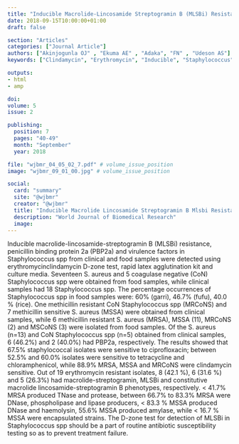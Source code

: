 ```yaml
---
title: "Inducible Macrolide-Lincosamide Streptogramin B (MLSBi) Resistance Penicillin Binding Protein 2a (PBP2a) and Virulence Factors in Staphylococcus Isolates From Clinical and Food Sources"
date: 2018-09-15T10:00:00+01:00
draft: false

section: "Articles"
categories: ["Journal Article"]
authors: ["Akinjogunla OJ" , "Ekuma AE" , "Adaka", "FN" , "Udeson AS"]
keywords: ["Clindamycin", "Erythromycin", "Inducible", "Staphylococcus", "Virulence"]

outputs: 
- html
- amp

doi:
volume: 5
issue: 2

publishing:
  position: 7
  pages: "40-49"
  month: "September"
  year: 2018

file: "wjbmr_04_05_02_7.pdf" # volume_issue_position
image: "wjbmr_09_01_00.jpg" # volume_issue_position

social:
  card: "summary"
  site: "@wjbmr"
  creator: "@wjbmr"
  title: "Inducible Macrolide Lincosamide Streptogramin B Mlsbi Resistance Penicillin Binding Protein 2a Pbp2a and Virulence Factors in Staphylococcus Isolates From Clinical and Food Sources"
  description: "World Journal of Biomedical Research"
  image:
---
```

Inducible macrolide-lincosamide-streptogramin B (MLSBi) resistance, penicillin binding protein 2a (PBP2a)
and virulence factors in Staphylococcus spp from clinical and food samples were detected using erythromycinclindamycin D-zone test, rapid latex agglutination kit and culture media. Seventeen S. aureus and 5 coagulase
negative (CoN) Staphylococcus spp were obtained from food samples, while clinical samples had 18
Staphylococcus spp. The percentage occurrences of Staphylococcus spp in food samples were: 60% (garri),
46.7% (fufu), 40.0 % (rice). One methicillin resistant CoN Staphylococcus spp (MRCoNS) and 7 methicillin
sensitive S. aureus (MSSA) were obtained from clinical samples, while 6 methicillin resistant S. aureus
(MRSA), MSSA (11), MRCoNS (2) and MSCoNS (3) were isolated from food samples. Of the S. aureus (n=13)
and CoN Staphylococcus spp (n=5) obtained from clinical samples, 6 (46.2%) and 2 (40.0%) had PBP2a,
respectively. The results showed that 67.5% staphylococcal isolates were sensitive to ciprofloxacin; between
52.5% and 60.0% isolates were sensitive to tetracycline and chloramphenicol, while 88.9% MRSA, MSSA and
MRCoNS were clindamycin sensitive. Out of 19 erythromycin resistant isolates, 8 (42.1 %), 6 (31.6 %) and 5
(26.3%) had macrolide-streptogramin, MLSBi and constitutive macrolide lincosamide-streptogramin B
phenotypes, respectively. < 41.7% MRSA produced TNase and protease, between 66.7% to 83.3% MRSA were
DNase, phospholipase and lipase producers, < 83.3 % MSSA produced DNase and haemolysin, 55.6% MSSA
produced amylase, while < 16.7 % MSSA were encapsulated strains. The D-zone test for detection of MLSBi in
Staphylococcus spp should be a part of routine antibiotic susceptibility testing so as to prevent treatment failure. 